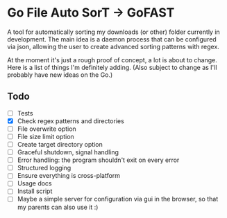 # Go File Auto SorT &rarr; GoFAST

A tool for automatically sorting my downloads (or other) folder currently in development. 
The main idea is a daemon process that can be configured via json, allowing the user to create advanced sorting patterns with regex.

At the moment it's just a rough proof of concept, a lot is about to change. Here is a list of things I'm definitely adding. (Also subject to change as I'll probably have new ideas on the Go.)

## Todo
- [ ] Tests
- [x] Check regex patterns and directories
- [ ] File overwrite option
- [ ] File size limit option
- [ ] Create target directory option
- [ ] Graceful shutdown, signal handling
- [ ] Error handling: the program shouldn't exit on every error
- [ ] Structured logging
- [ ] Ensure everything is cross-platform
- [ ] Usage docs
- [ ] Install script
- [ ] Maybe a simple server for configuration via gui in the browser, so that my parents can also use it :)

